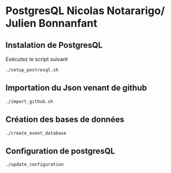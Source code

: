 # PostgresQL Nicolas Notararigo/ Julien Bonnanfant



## Instalation de PostgresQL 

Exécutez le script suivant

```Shell
./setup_postresql.sh 
```



## Importation du Json venant de github

```shell
./import_github.sh
```



## Création des bases de données

```
./create_event_database
```



## Configuration de postgresQL

```shell
./update_configuration
```

